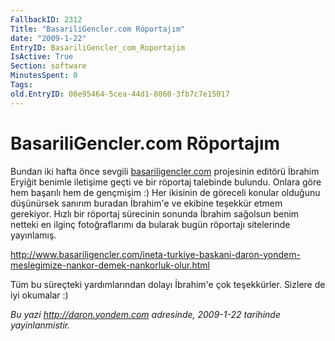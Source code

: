 ```yaml
---
FallbackID: 2312
Title: "BasariliGencler.com Röportajım"
date: "2009-1-22"
EntryID: BasariliGencler_com_Roportajim
IsActive: True
Section: software
MinutesSpent: 0
Tags: 
old.EntryID: 08e95464-5cea-44d1-8060-3fb7c7e15017
---
```

# BasariliGencler.com Röportajım
Bundan iki hafta önce sevgili
[basariligencler.com](http://www.basariligencler.com/ineta-turkiye-baskani-daron-yondem-meslegimize-nankor-demek-nankorluk-olur.html)
projesinin editörü İbrahim Eryiğit benimle iletişime geçti ve bir
röportaj talebinde bulundu. Onlara göre hem başarılı hem de gençmişim :)
Her ikisinin de göreceli konular olduğunu düşünürsek sanırım buradan
İbrahim'e ve ekibine teşekkür etmem gerekiyor. Hızlı bir röportaj
sürecinin sonunda İbrahim sağolsun benim netteki en ilginç
fotoğraflarımı da bularak bugün röportajı sitelerinde yayınlamış.

<http://www.basariligencler.com/ineta-turkiye-baskani-daron-yondem-meslegimize-nankor-demek-nankorluk-olur.html>

Tüm bu süreçteki yardımlarından dolayı İbrahim'e çok teşekkürler.
Sizlere de iyi okumalar :)



*Bu yazi http://daron.yondem.com adresinde, 2009-1-22 tarihinde yayinlanmistir.*
